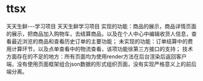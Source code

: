 # ttsx
天天生鲜---学习项目
天天生鲜学习项目 实现的功能：商品的展示，商品详情页面的展示，把商品加入购物车，去结算商品，以及在个人中心中编辑收货人信息，查看最近浏览的商品和查看历史订单的主要功能； 未实现的功能：订单结算中的费用计算环节，以及点单查看中的物流查看，该项功能徐第三方接口的支持； 技术方面存在的不足的地方：所有页面均为使用render方法在后台渲染后返回客户端，没有使用页面框架组合json数据的形式组织页面，没有实现严格意义上的前后端分离。
